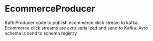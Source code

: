 # EcommerceProducer
Kafk Producer code to publish ecommerce click stream to kafka.
Ecommerce click streams are avro serialized and send to Kafka. Avro schema is send to schema registry
